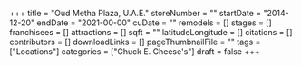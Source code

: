 +++
title = "Oud Metha Plaza, U.A.E."
storeNumber = ""
startDate = "2014-12-20"
endDate = "2021-00-00"
cuDate = ""
remodels = []
stages = []
franchisees = []
attractions = []
sqft = ""
latitudeLongitude = []
citations = []
contributors = []
downloadLinks = []
pageThumbnailFile = ""
tags = ["Locations"]
categories = ["Chuck E. Cheese's"]
draft = false
+++
